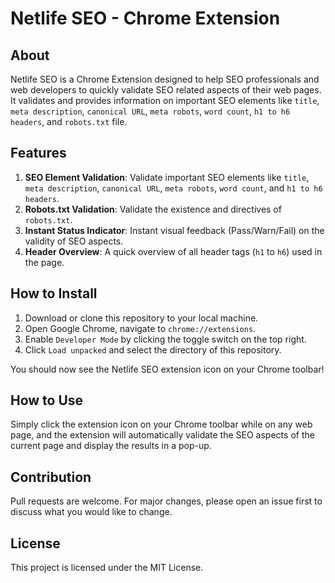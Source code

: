# Netlife SEO - Chrome Extension

## About

Netlife SEO is a Chrome Extension designed to help SEO professionals and web developers to quickly validate SEO related aspects of their web pages. It validates and provides information on important SEO elements like `title`, `meta description`, `canonical URL`, `meta robots`, `word count`, `h1 to h6 headers`, and `robots.txt` file.

## Features

1. **SEO Element Validation**: Validate important SEO elements like `title`, `meta description`, `canonical URL`, `meta robots`, `word count`, and `h1 to h6 headers`.
2. **Robots.txt Validation**: Validate the existence and directives of `robots.txt`.
3. **Instant Status Indicator**: Instant visual feedback (Pass/Warn/Fail) on the validity of SEO aspects.
4. **Header Overview**: A quick overview of all header tags (`h1` to `h6`) used in the page.

## How to Install

1. Download or clone this repository to your local machine.
2. Open Google Chrome, navigate to `chrome://extensions`.
3. Enable `Developer Mode` by clicking the toggle switch on the top right.
4. Click `Load unpacked` and select the directory of this repository.

You should now see the Netlife SEO extension icon on your Chrome toolbar!

## How to Use

Simply click the extension icon on your Chrome toolbar while on any web page, and the extension will automatically validate the SEO aspects of the current page and display the results in a pop-up.

## Contribution

Pull requests are welcome. For major changes, please open an issue first to discuss what you would like to change.

## License

This project is licensed under the MIT License.
